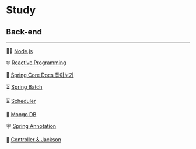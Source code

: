 # Study

## Back-end

---

👨‍💻 [Node.js](https://www.notion.so/Node-js-2edbe3b06ff14bada5892e68abe4291d)

🌐 [Reactive Programming](https://www.notion.so/Reactive-Programming-a9789f8d9db949be8f8519accbbf1e4e)

📖 [Spring Core Docs 톺아보기](https://www.notion.so/Spring-Core-Docs-c9ba3055a4874e52b4a9d4fb419b9e33)

⏳ [Spring Batch](https://www.notion.so/Spring-Batch-c3e665e3d818426494d24a4c3e34c903)

⌛ [Scheduler](https://www.notion.so/Scheduler-d4e189d7bf3846af8a8fc44780eafb88)

🐒 [Mongo DB](https://www.notion.so/Mongo-DB-59a9f1daba55401799ea5ee9887407df)

🪧 [Spring Annotation](https://www.notion.so/Spring-Annotation-cde93acf70b34999913135cf1ff4c58c)

🔄 [Controller & Jackson](https://www.notion.so/Controller-Jackson-30b9a40cd1c34b139d9d0a7e08cc667c)
